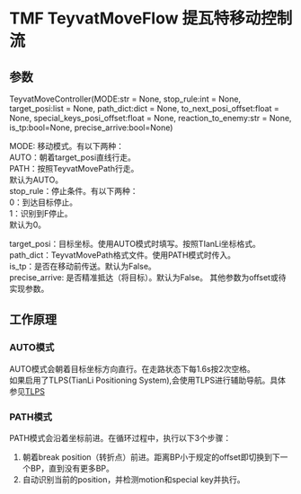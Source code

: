 # TMF TeyvatMoveFlow 提瓦特移动控制流

## 参数

TeyvatMoveController(MODE:str = None,
    stop_rule:int = None,
    target_posi:list = None,
    path_dict:dict = None,
    to_next_posi_offset:float = None,
    special_keys_posi_offset:float = None,
    reaction_to_enemy:str = None,
    is_tp:bool=None,
    precise_arrive:bool=None)

MODE: 移动模式。有以下两种：  
AUTO：朝着target_posi直线行走。  
PATH：按照TeyvatMovePath行走。  
默认为AUTO。  
stop_rule：停止条件。有以下两种：  
0：到达目标停止。  
1：识别到F停止。  
默认为0。  

target_posi：目标坐标。使用AUTO模式时填写。按照TIanLi坐标格式。  
path_dict：TeyvatMovePath格式文件。使用PATH模式时传入。  
is_tp：是否在移动前传送。默认为False。  
precise_arrive: 是否精准抵达（将目标）。默认为False。
其他参数为offset或待实现参数。 

## 工作原理

### AUTO模式

AUTO模式会朝着目标坐标方向直行。在走路状态下每1.6s按2次空格。  
如果启用了TLPS(TianLi Positioning System),会使用TLPS进行辅助导航。具体参见[TLPS](./TianLiPositioningSystem.md)

### PATH模式

PATH模式会沿着坐标前进。在循环过程中，执行以下3个步骤：

1. 朝着break position（转折点）前进。距离BP小于规定的offset即切换到下一个BP，直到没有更多BP。
2. 自动识别当前的position，并检测motion和special key并执行。

